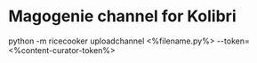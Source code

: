 # Magogenie channel for Kolibri

python -m ricecooker uploadchannel <%filename.py%> --token=<%content-curator-token%>
